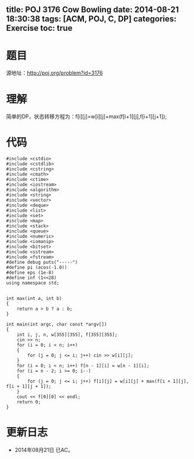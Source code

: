 title: POJ 3176 Cow Bowling
date: 2014-08-21 18:30:38
tags: [ACM, POJ, C, DP]
categories: Exercise
toc: true
---
# 题目
源地址：http://poj.org/problem?id=3176

# 理解
简单的DP，状态转移方程为：f[i][j]=w[i][j]+max(f[i+1][j],f[i+1][j+1]);

<!-- more -->

# 代码
```
#include <cstdio>
#include <cstdlib>
#include <cstring>
#include <cmath>
#include <ctime>
#include <iostream>
#include <algorithm>
#include <string>
#include <vector>
#include <deque>
#include <list>
#include <set>
#include <map>
#include <stack>
#include <queue>
#include <numeric>
#include <iomanip>
#include <bitset>
#include <sstream>
#include <fstream>
#define debug puts("-----")
#define pi (acos(-1.0))
#define eps (1e-8)
#define inf (1<<28)
using namespace std;


int max(int a, int b)
{
    return a > b ? a : b;
}

int main(int argc, char const *argv[])
{
    int i, j, n, w[355][355], f[355][355];
    cin >> n;
    for (i = 0; i < n; i++)
    {
        for (j = 0; j <= i; j++) cin >> w[i][j];
    }
    for (i = 0; i < n; i++) f[n - 1][i] = w[n - 1][i];
    for (i = n - 2; i >= 0; i--)
    {
        for (j = 0; j <= i; j++) f[i][j] = w[i][j] + max(f[i + 1][j], f[i + 1][j + 1]);
    }
    cout << f[0][0] << endl;
    return 0;
}
```

# 更新日志
- 2014年08月21日 已AC。